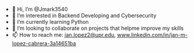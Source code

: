 - 👋 Hi, I’m @Jmark3540
- 👀 I’m interested in Backend Developing and Cybersecurity
- 🌱 I’m currently learning Python
- 💞️ I’m looking to collaborate on projects that helpme improve my skills
- 📫 How to reach me: jan.lopez2@upr.edu, www.linkedin.com/in/jan-m-lopez-cabrera-3a14651ba

<!---
Jmark3540/Jmark3540 is a ✨ special ✨ repository because its `README.md` (this file) appears on your GitHub profile.
You can click the Preview link to take a look at your changes.
--->

